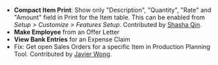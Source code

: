 - **Compact Item Print**: Show only "Description", "Quantity", "Rate" and "Amount" field in Print for the Item table. This can be enabled from *Setup > Customize > Features Setup*. Contributed by [Shasha Qin](https://github.com/ShashaQin).
- **Make Employee** from an Offer Letter
- **View Bank Entries** for an Expense Claim
- Fix: Get open Sales Orders for a specific Item in Production Planning Tool. Contributed by [Javier Wong](https://discuss.erpnext.com/users/bohlian/activity).
